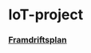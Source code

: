# IoT-project

### [Framdriftsplan](https://studntnu-my.sharepoint.com/:x:/g/personal/espehols_ntnu_no/EZkH91kMAnFKuM6n834KtRgB6Gf74oBEoM3zyVilcK4F4A?e=xA4Idb)
